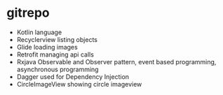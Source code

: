 # gitrepo

- Kotlin language
- Recyclerview listing objects
- Glide loading images
- Retrofit managing api calls
- Rxjava Observable and Observer pattern, event based programming, asynchronous programming
- Dagger used for Dependency Injection
- CircleImageView showing circle imageview
